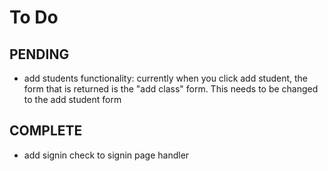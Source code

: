 # To Do

## PENDING

- add students functionality: currently when you click add student, the form that is returned is the "add class" form. This needs to be changed to the add student form

## COMPLETE

- add signin check to signin page handler
